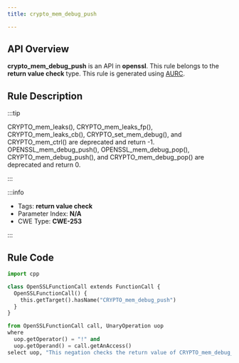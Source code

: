 ```yaml
---
title: crypto_mem_debug_push

---
```



## API Overview
**crypto_mem_debug_push** is an API in **openssl**. This rule belongs to the **return value check** type. This rule is generated using [AURC](../../tools/AURC).
## Rule Description

:::tip

CRYPTO_mem_leaks(), CRYPTO_mem_leaks_fp(), CRYPTO_mem_leaks_cb(), CRYPTO_set_mem_debug(), and CRYPTO_mem_ctrl() are deprecated and return -1. OPENSSL_mem_debug_push(), OPENSSL_mem_debug_pop(), CRYPTO_mem_debug_push(), and CRYPTO_mem_debug_pop() are deprecated and return 0.

:::

:::info

- Tags: **return value check**
- Parameter Index: **N/A**
- CWE Type: **CWE-253**

:::

## Rule Code
```python
import cpp

class OpenSSLFunctionCall extends FunctionCall {
  OpenSSLFunctionCall() {
    this.getTarget().hasName("CRYPTO_mem_debug_push")
  }
}

from OpenSSLFunctionCall call, UnaryOperation uop
where
  uop.getOperator() = "!" and
  uop.getOperand() = call.getAnAccess()
select uop, "This negation checks the return value of CRYPTO_mem_debug_push."
```